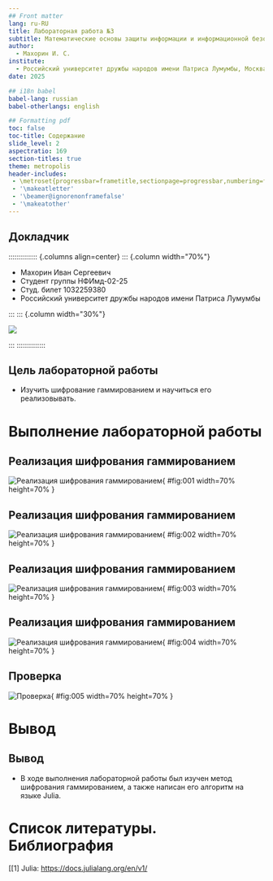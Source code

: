 ```yaml
---
## Front matter
lang: ru-RU
title: Лабораторная работа №3
subtitle: Математические основы защиты информации и информационной безопасности
author:
  - Махорин И. С.
institute:
  - Российский университет дружбы народов имени Патриса Лумумбы, Москва, Россия
date: 2025

## i18n babel
babel-lang: russian
babel-otherlangs: english

## Formatting pdf
toc: false
toc-title: Содержание
slide_level: 2
aspectratio: 169
section-titles: true
theme: metropolis
header-includes:
 - \metroset{progressbar=frametitle,sectionpage=progressbar,numbering=fraction}
 - '\makeatletter'
 - '\beamer@ignorenonframefalse'
 - '\makeatother'
---
```


## Докладчик

:::::::::::::: {.columns align=center}
::: {.column width="70%"}

  * Махорин Иван Сергеевич
  * Студент группы НФИмд-02-25
  * Студ. билет 1032259380
  * Российский университет дружбы народов имени Патриса Лумумбы

:::
::: {.column width="30%"}

![](./image/0.jpg)

:::
::::::::::::::


## Цель лабораторной работы

- Изучить шифрование гаммированием и научиться его реализовывать.

# Выполнение лабораторной работы

## Реализация шифрования гаммированием

![Реализация шифрования гаммированием](image/1.PNG){ #fig:001 width=70% height=70% }

## Реализация шифрования гаммированием

![Реализация шифрования гаммированием](image/2.PNG){ #fig:002 width=70% height=70% }

## Реализация шифрования гаммированием

![Реализация шифрования гаммированием](image/3.PNG){ #fig:003 width=70% height=70% }

## Реализация шифрования гаммированием

![Реализация шифрования гаммированием](image/4.PNG){ #fig:004 width=70% height=70% }

##  Проверка

![Проверка](image/5.PNG){ #fig:005 width=70% height=70% }

# Вывод

## Вывод

- В ходе выполнения лабораторной работы был изучен метод шифрования гаммированием, а также
написан его алгоритм на языке Julia.

# Список литературы. Библиография

[[1] Julia: https://docs.julialang.org/en/v1/